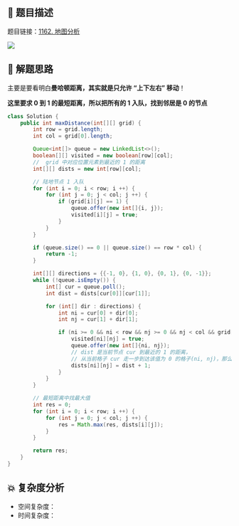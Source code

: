 ## 📃 题目描述

题目链接：[1162. 地图分析](https://leetcode.cn/problems/as-far-from-land-as-possible/)

![](https://cs-wiki.oss-cn-shanghai.aliyuncs.com/img/image-20220729120538586.png)

## 🔔 解题思路

主要是要看明白**曼哈顿距离，其实就是只允许 “上下左右” 移动**！

**这里要求 0 到 1 的最短距离，所以把所有的 1 入队，找到邻居是 0 的节点**


```java
class Solution {
    public int maxDistance(int[][] grid) {
        int row = grid.length;
        int col = grid[0].length;

        Queue<int[]> queue = new LinkedList<>();
        boolean[][] visited = new boolean[row][col];
        //  grid 中对应位置元素到最近的 1 的距离
        int[][] dists = new int[row][col];

        // 陆地节点 1 入队
        for (int i = 0; i < row; i ++) {
            for (int j = 0; j < col; j ++) {
                if (grid[i][j] == 1) {
                    queue.offer(new int[]{i, j});
                    visited[i][j] = true;
                }
            }
        }

        if (queue.size() == 0 || queue.size() == row * col) {
            return -1;
        }

        int[][] directions = {{-1, 0}, {1, 0}, {0, 1}, {0, -1}};
        while (!queue.isEmpty()) {
            int[] cur = queue.poll();
            int dist = dists[cur[0]][cur[1]];

            for (int[] dir : directions) {
                int ni = cur[0] + dir[0];
                int nj = cur[1] + dir[1];

                if (ni >= 0 && ni < row && nj >= 0 && nj < col && grid[ni][nj] == 0 && !visited[ni][nj]) {
                    visited[ni][nj] = true;
                    queue.offer(new int[]{ni, nj});
                    // dist 是当前节点 cur 到最近的 1 的距离，
                    // 从当前格子 cur 走一步到达该值为 0 的格子(ni, nj)，那么该格子离最近的 1 的距离是 dist + 1
                    dists[ni][nj] = dist + 1;
                }
            }
        }

        // 最短距离中找最大值
        int res = 0;
        for (int i = 0; i < row; i ++) {
            for (int j = 0; j < col; j ++) {
                res = Math.max(res, dists[i][j]);
            }
        }

        return res;
    }
}
```

## 💥 复杂度分析

- 空间复杂度：
- 时间复杂度：

